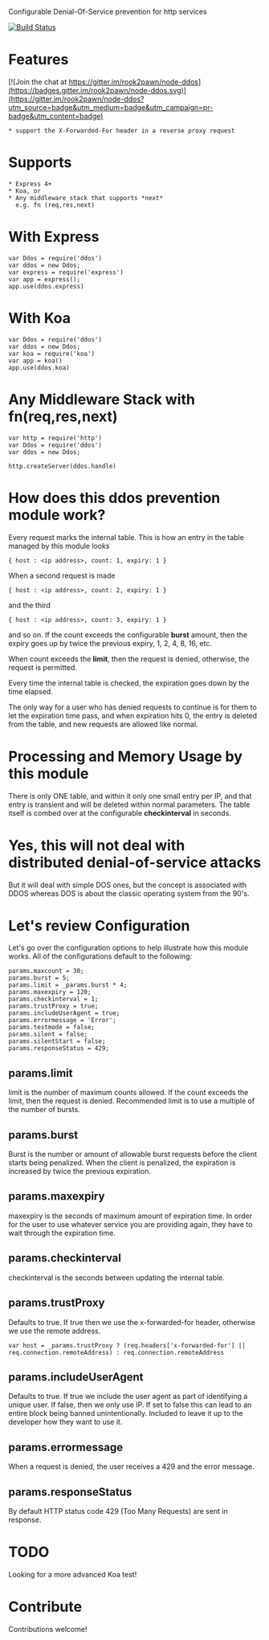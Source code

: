 Configurable Denial-Of-Service prevention for http services

[![Build Status](https://travis-ci.org/rook2pawn/node-ddos.svg?branch=master)](https://travis-ci.org/rook2pawn/node-ddos)


Features
========

[![Join the chat at https://gitter.im/rook2pawn/node-ddos](https://badges.gitter.im/rook2pawn/node-ddos.svg)](https://gitter.im/rook2pawn/node-ddos?utm_source=badge&utm_medium=badge&utm_campaign=pr-badge&utm_content=badge)

    * support the X-Forwarded-For header in a reverse proxy request 

Supports
========

    * Express 4+
    * Koa, or 
    * Any middleware stack that supports *next* 
      e.g. fn (req,res,next)

With Express
============

    var Ddos = require('ddos')
    var ddos = new Ddos;
    var express = require('express')
    var app = express();
    app.use(ddos.express)

With Koa 
========

    var Ddos = require('ddos')
    var ddos = new Ddos;
    var koa = require('koa')
    var app = koa()
    app.use(ddos.koa)


Any Middleware Stack with fn(req,res,next)
==========================================

    var http = require('http')
    var Ddos = require('ddos')
    var ddos = new Ddos;
    
    http.createServer(ddos.handle)



How does this ddos prevention module work?
==========================================

Every request marks the internal table.
This is how an entry in the table managed by this module looks

    { host : <ip address>, count: 1, expiry: 1 }

When a second request is made

    { host : <ip address>, count: 2, expiry: 1 }

and the third 

    { host : <ip address>, count: 3, expiry: 1 }

and so on. If the count exceeds the configurable **burst** amount, then the expiry goes up by twice the previous expiry, 1, 2, 4, 8, 16, etc.

When count exceeds the **limit**, then the request is denied, otherwise, the request is permitted.

Every time the internal table is checked, the expiration goes down by the time elapsed.

The only way for a user who has denied requests to continue is for them to let the expiration time pass, and when expiration hits 0, the entry is deleted from the table, and new requests are allowed like normal.

Processing and Memory Usage by this module
==========================================

There is only ONE table, and within it only one small entry per IP, and that entry is transient and will be deleted within normal parameters. The table itself is combed over at the configurable **checkinterval** in seconds.

Yes, this will not deal with distributed denial-of-service attacks
==================================================================

But it will deal with simple DOS ones, but the concept is associated with DDOS whereas DOS is about the classic operating system from the 90's.


Let's review Configuration
==========================

Let's go over the configuration options to help illustrate how this module works.
All of the configurations default to the following:

    params.maxcount = 30;
    params.burst = 5;
    params.limit = _params.burst * 4;  
    params.maxexpiry = 120;
    params.checkinterval = 1;
    params.trustProxy = true;
    params.includeUserAgent = true;
    params.errormessage = 'Error';
    params.testmode = false;
    params.silent = false;
    params.silentStart = false;
    params.responseStatus = 429;


params.limit 
------------

limit is the number of maximum counts allowed.
If the count exceeds the limit, then the request is denied.
Recommended limit is to use a multiple of the number of bursts.


params.burst
------------

Burst is the number or amount of allowable burst requests before the client starts being penalized.
When the client is penalized, the expiration is increased by twice the previous expiration.


params.maxexpiry
----------------

maxexpiry is the seconds of maximum amount of expiration time. 
In order for the user to use whatever service you are providing again, they have to wait through the expiration time.


params.checkinterval
--------------------

checkinterval is the seconds between updating the internal table. 

params.trustProxy
-----------------

Defaults to true. If true then we use the x-forwarded-for header, otherwise we use the remote address.

    var host = _params.trustProxy ? (req.headers['x-forwarded-for'] || req.connection.remoteAddress) : req.connection.remoteAddress

params.includeUserAgent
------------------------

Defaults to true. If true we include the user agent as part of identifying a unique user. If false, then we only use IP. If set to false
this can lead to an entire block being banned unintentionally. Included to leave it up to the developer how they want to use it.


params.errormessage
-------------------

When a request is denied, the user receives a 429 and the error message.

params.responseStatus
-------------------

By default HTTP status code 429 (Too Many Requests) are sent in response.



TODO
====

Looking for a more advanced Koa test!



Contribute
==========

Contributions welcome!
